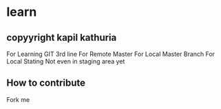 # learn
## copyyright kapil kathuria
For Learning GIT
3rd line
For Remote Master
For Local Master Branch
For Local Stating
Not even in staging area yet

## How to contribute
Fork me